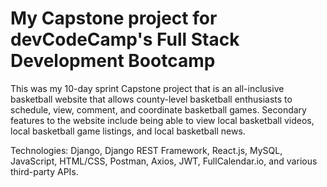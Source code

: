 # My Capstone project for devCodeCamp's Full Stack Development Bootcamp

This was my 10-day sprint Capstone project that is an all-inclusive basketball website that allows county-level basketball enthusiasts to schedule, view, comment, and coordinate basketball games. Secondary features to the website include being able to view local basketball videos, local basketball game listings, and local basketball news.

Technologies: Django, Django REST Framework, React.js, MySQL, JavaScript, HTML/CSS, Postman, Axios, JWT, FullCalendar.io, and various third-party APIs.
